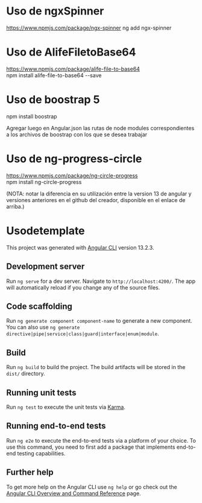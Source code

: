 # Uso de ngxSpinner
https://www.npmjs.com/package/ngx-spinner 
ng add ngx-spinner

# Uso de AlifeFiletoBase64
https://www.npmjs.com/package/alife-file-to-base64                      
npm install alife-file-to-base64 --save

# Uso de boostrap 5
npm install boostrap 

Agregar luego en Angular.json las rutas de node modules correspondientes a los archivos de boostrap con los que se desea trabajar 

# Uso de ng-progress-circle
https://www.npmjs.com/package/ng-circle-progress                        
npm install ng-circle-progress 

(NOTA: notar la diferencia en su utilización entre la version 13 de angular y versiones anteriores en el github del creador, disponible en el enlace de arriba.)

# Usodetemplate

This project was generated with [Angular CLI](https://github.com/angular/angular-cli) version 13.2.3.

## Development server

Run `ng serve` for a dev server. Navigate to `http://localhost:4200/`. The app will automatically reload if you change any of the source files.

## Code scaffolding

Run `ng generate component component-name` to generate a new component. You can also use `ng generate directive|pipe|service|class|guard|interface|enum|module`.

## Build

Run `ng build` to build the project. The build artifacts will be stored in the `dist/` directory.

## Running unit tests

Run `ng test` to execute the unit tests via [Karma](https://karma-runner.github.io).

## Running end-to-end tests

Run `ng e2e` to execute the end-to-end tests via a platform of your choice. To use this command, you need to first add a package that implements end-to-end testing capabilities.

## Further help

To get more help on the Angular CLI use `ng help` or go check out the [Angular CLI Overview and Command Reference](https://angular.io/cli) page.
